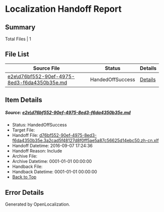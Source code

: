 # <a name='report-top'></a> Localization Handoff Report

## Summary
 Total Files | 1

## File List
 Source File | Status | Details 
 ----------- | ------ | ------- 
 [e2e\d76bf552-90ef-4975-8ed3-f6da4350b35e.md](https://github.com/OpenLocalizationTestOrg/ol-test0/blob/4392f2aca4ee6d46befb0b506a9d6a53953b85ed/e2e/d76bf552-90ef-4975-8ed3-f6da4350b35e.md) | HandedOffSuccess | [Details](#9b6d72633c2208663d8a204bdb82bed4802a5b211)

## Item Details
##### <a name='9b6d72633c2208663d8a204bdb82bed4802a5b211'></a> Source: [e2e\d76bf552-90ef-4975-8ed3-f6da4350b35e.md](https://github.com/OpenLocalizationTestOrg/ol-test0/blob/4392f2aca4ee6d46befb0b506a9d6a53953b85ed/e2e/d76bf552-90ef-4975-8ed3-f6da4350b35e.md)
* Status: HandedOffSuccess
* Target File: 
* Handoff File: [d76bf552-90ef-4975-8ed3-f6da4350b35e.3a2cad5f48127d8f0ff5ae5a87c56625d14ebc50.zh-cn.xlf](https://github.com/OpenLocalizationTestOrg/ol-test0-handoff/blob/e02c90894bca1eac6a33a72726be4851429df0e6/ol-handoff/OpenLocalizationTestOrg/ol-test0-zhcn/ci/ht/d76bf552-90ef-4975-8ed3-f6da4350b35e.3a2cad5f48127d8f0ff5ae5a87c56625d14ebc50.zh-cn.xlf)
* Handoff Datetime: 2016-09-07 17:24:36
* Handoff Reason: Include
* Archive File: 
* Archive Datetime: 0001-01-01 00:00:00
* Handback File: 
* Handback Datetime: 0001-01-01 00:00:00
* [Back to Top](#report-top)


## Error Details

Generated by OpenLocalization.
